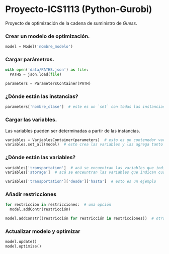 # Proyecto-ICS1113 (Python-Gurobi)

Proyecto de optimización de la cadena de suministro de _Guess_.

### Crear un modelo de optimización.

```python
model = Model('nombre_modelo')
```

### Cargar parámetros.

```python
with open('data/PATHS.json') as file:
  PATHS = json.load(file)

parameters = ParametersContainer(PATH)
```

### ¿Dónde están las instancias?

```python
parameters['nombre_clase']  # este es un `set` con todas las instancias de dicha clase
```

### Cargar las variables.

Las variables pueden ser determinadas a partir de las instancias.

```python
variables = VariablesContainer(parameters)  # esto es un contenedor vacío
variables.set_all(model)  # esto crea las variables y las agrega tanto a `variables` como a `model`
```

### ¿Dónde están las variables?

```python
variables['transportation']  # acá se encuentran las variables que indican cuánto producto se transporta de un lugar a otro
variables['storage']  # acá se enceuntran las variables que indican cuánto producto se almacena en cada lugar

variables['transportation']['desde']['hasta']  # esto es un ejemplo
```

### Añadir restricciones

```python
for restricción in restricciones:  # una opción
  model.addContr(restricción)

model.addConstr((restricción for restricción in restricciones))  # otra opción
```

### Actualizar modelo y optimizar

```python
model.update()
model.optimize()
```
